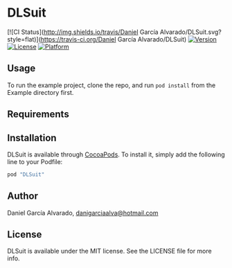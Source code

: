 # DLSuit

[![CI Status](http://img.shields.io/travis/Daniel García Alvarado/DLSuit.svg?style=flat)](https://travis-ci.org/Daniel García Alvarado/DLSuit)
[![Version](https://img.shields.io/cocoapods/v/DLSuit.svg?style=flat)](http://cocoapods.org/pods/DLSuit)
[![License](https://img.shields.io/cocoapods/l/DLSuit.svg?style=flat)](http://cocoapods.org/pods/DLSuit)
[![Platform](https://img.shields.io/cocoapods/p/DLSuit.svg?style=flat)](http://cocoapods.org/pods/DLSuit)

## Usage

To run the example project, clone the repo, and run `pod install` from the Example directory first.

## Requirements

## Installation

DLSuit is available through [CocoaPods](http://cocoapods.org). To install
it, simply add the following line to your Podfile:

```ruby
pod "DLSuit"
```

## Author

Daniel García Alvarado, danigarciaalva@hotmail.com

## License

DLSuit is available under the MIT license. See the LICENSE file for more info.
